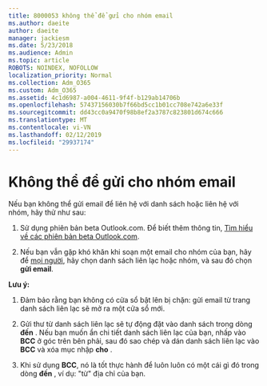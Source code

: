 ```yaml
---
title: 8000053 không thể để gửi cho nhóm email
ms.author: daeite
author: daeite
manager: jackiesm
ms.date: 5/23/2018
ms.audience: Admin
ms.topic: article
ROBOTS: NOINDEX, NOFOLLOW
localization_priority: Normal
ms.collection: Adm_O365
ms.custom: Adm_O365
ms.assetid: 4c1d6987-a004-4611-9f4f-b129ab14706b
ms.openlocfilehash: 57437156030b7f66bd5cc1b01cc708e742a6e33f
ms.sourcegitcommit: dd43cc0a9470f98b8ef2a3787c823801d674c666
ms.translationtype: MT
ms.contentlocale: vi-VN
ms.lasthandoff: 02/12/2019
ms.locfileid: "29937174"
---
```

# <a name="unable-to-send-group-emails"></a>Không thể để gửi cho nhóm email

Nếu bạn không thể gửi email để liên hệ với danh sách hoặc liên hệ với nhóm, hãy thử như sau:
  
1. Sử dụng phiên bản beta Outlook.com. Để biết thêm thông tin, [Tìm hiểu về các phiên bản beta Outlook.com](https://support.office.com/article/e2261c7f-d413-4084-8f22-21282f42d8cf).
    
2. Nếu bạn vẫn gặp khó khăn khi soạn một email cho nhóm của bạn, hãy để [mọi người](https://outlook.live.com/people/), hãy chọn danh sách liên lạc hoặc nhóm, và sau đó chọn **gửi email**.
    
 **Lưu ý:**
  
1. Đảm bảo rằng bạn không có cửa sổ bật lên bị chặn: gửi email từ trang danh sách liên lạc sẽ mở ra một cửa sổ mới.
    
2. Gửi thư từ danh sách liên lạc sẽ tự động đặt vào danh sách trong dòng **đến** . Nếu bạn muốn ẩn chi tiết danh sách liên lạc của bạn, nhấp vào **BCC** ở góc trên bên phải, sau đó sao chép và dán danh sách liên lạc vào **BCC** và xóa mục nhập **cho** . 
    
3. Khi sử dụng **BCC**, nó là tốt thực hành để luôn luôn có một cái gì đó trong dòng **đến** , ví dụ: "từ" địa chỉ của bạn. 
    


